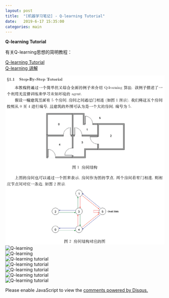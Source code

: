 ```yaml
---
layout: post
title:  "[机器学习笔记] - Q-learning Tutorial"
date:   2019-6-17 15:35:00
categories: main
---
```

**Q-learning Tutorial**
<br>

有关Q-learning思想的简明教程：<br>

[Q-learning Tutorial](https://blog.csdn.net/itplus/article/details/9361915)<br>
[Q-learning 讲解](https://www.zhihu.com/question/26408259)<br>

![Q-learning](/photos/graphics/Q-learning_tutorial-1.png)<br>
![Q-learning](http://github.com/infonetlijian/Blog_demo/tree/gh-pages/photos/graphics/Q-learning_tutorial-2.png)<br>
![Q-learning](https://github.com/infonetlijian/Blog_demo/tree/gh-pages/photos/graphics/Q-learning_tutorial-3.png)<br>
![Q-learning tutorial](https://github.com/infonetlijian/Blog_demo/tree/gh-pages/photos/graphics/Q-learning_tutorial-4.png)<br>
![Q-learning tutorial](https://github.com/infonetlijian/Blog_demo/tree/gh-pages/photos/graphics/Q-learning_tutorial-5.png)<br>
![Q-learning tutorial](https://github.com/infonetlijian/Blog_demo/tree/gh-pages/photos/graphics/Q-learning_tutorial-6.png)<br>
![Q-learning tutorial](https://github.com/infonetlijian/Blog_demo/tree/gh-pages/photos/graphics/Q-learning_tutorial-7.png)<br>
![Q-learning tutorial](https://github.com/infonetlijian/Blog_demo/tree/gh-pages/photos/graphics/Q-learning_tutorial-8.png)<br>




<div id="disqus_thread"></div>
<script>

/**
*  RECOMMENDED CONFIGURATION VARIABLES: EDIT AND UNCOMMENT THE SECTION BELOW TO INSERT DYNAMIC VALUES FROM YOUR PLATFORM OR CMS.
*  LEARN WHY DEFINING THESE VARIABLES IS IMPORTANT: https://disqus.com/admin/universalcode/#configuration-variables*/
/*
var disqus_config = function () {
this.page.url = PAGE_URL;  // Replace PAGE_URL with your page's canonical URL variable
this.page.identifier = PAGE_IDENTIFIER; // Replace PAGE_IDENTIFIER with your page's unique identifier variable
};
*/
(function() { // DON'T EDIT BELOW THIS LINE
var d = document, s = d.createElement('script');
s.src = 'https://nathendrake.disqus.com/embed.js';
s.setAttribute('data-timestamp', +new Date());
(d.head || d.body).appendChild(s);
})();
</script>
<noscript>Please enable JavaScript to view the <a href="https://disqus.com/?ref_noscript">comments powered by Disqus.</a></noscript>

<br>
<br>

<script>
  (function(i,s,o,g,r,a,m){i['GoogleAnalyticsObject']=r;i[r]=i[r]||function(){
  (i[r].q=i[r].q||[]).push(arguments)},i[r].l=1*new Date();a=s.createElement(o),
  m=s.getElementsByTagName(o)[0];a.async=1;a.src=g;m.parentNode.insertBefore(a,m)
  })(window,document,'script','https://www.google-analytics.com/analytics.js','ga');

  ga('create', 'UA-101909927-1', 'auto');
  ga('send', 'pageview');

</script>
